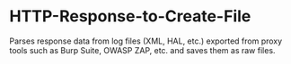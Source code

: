 # HTTP-Response-to-Create-File

Parses response data from log files (XML, HAL, etc.) exported from proxy tools such as Burp Suite, OWASP ZAP, etc. and saves them as raw files.
